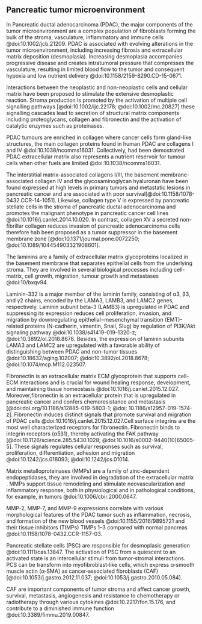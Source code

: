 ## Pancreatic tumor microenvironment

In Pancreatic ductal adenocarcinoma (PDAC), the major components of the tumor microenvironment are a complex population of fibroblasts forming the bulk of the stroma, vasculature, inflammatory and immune cells @doi:10.1002/jcb.21209.
PDAC is associated with evolving alterations in the tumor microenvironment, including increasing fibrosis and extracellular matrix deposition (desmoplasia). Increasing desmoplasia accompanies progressive disease and creates intratumoral pressure that compresses the vasculature, resulting in limited blood flow to the tumor and consequent hypoxia and low nutrient delivery @doi:10.1158/2159-8290.CD-15-0671.

Interactions between the neoplastic and non-neoplastic cells and cellular matrix have been proposed to stimulate the extensive desmoplastic reaction. Stroma production is promoted by the activation of multiple cell signalling pathways [@doi:10.1002/ijc.22178; @doi:10.1002/mc.20827] these signalling cascades lead to secretion of structural matrix components including proteoglycans, collagen and fibronectin and the activation of catalytic enzymes such as proteinases.

PDAC tumours are enriched in collagen where cancer cells form gland-like structures, the main collagen proteins found in human PDAC are collagens I and IV @doi:10.1038/ncomms16031. Collectively, had been demostrated PDAC extracellular matrix also represents a nutrient reservoir for tumour cells when other fuels are limited @doi:10.1038/ncomms16031.

The interstitial matrix-associated collagens I/III, the basement membrane-associated collagen IV and the glycosaminoglycan hyaluronan have been found expressed at high levels in primary tumors and metastatic lesions in pancreatic cancer and are associated with poor survival[@doi:10.1158/1078-0432.CCR-14-1051]. Likewise, collagen type V is expressed by pancreatic stellate cells in the stroma of pancreatic ductal adenocarcinoma and promotes the malignant phenotype in pancreatic cancer cell lines @doi:10.1016/j.canlet.2014.10.020. In contrast, collagen XV a secreted non-fibrillar collagen reduces invasion of pancreatic adenocarcinoma cells therefore hab been proposed as a tumor suppressor in the basement membrane zone [@doi:10.1371/journal.pone.0072250; @doi:10.1089/104454903321908601].

The laminins are a family of extracellular matrix glycoproteins localized in the basement membrane that separates epithellal cells from the underlying stroma. They are involved in several biological processes including cell-matrix, cell growth, migration, tumour growth and metastases @doi:10/bxqv94.

Laminin-332 is a major member of the laminin family, consisting of α3, β3, and γ2 chains, encoded by the LAMA3, LAMB3, and LAMC2 genes, respectively. Laminin subunit beta-3 (LAMB3) is upregulated in PDAC and suppressing its expression reduces cell proliferation, invasion, and migration by downregulating epithelial‒mesenchymal transition (EMT)-related proteins (N-cadherin, vimentin, Snail, Slug) by regulation of PI3K/Akt signaling pathway @doi:10.1038/s41419-019-1320-z; @doi:10.3892/ol.2018.8678. Besides, the expression of laminin subunits LAMA3 and LAMC2 are upregulated with a favorable ability of distinguishing between PDAC and non-tumor tissues @doi:10.18632/aging.102007; @doi:10.3892/ol.2018.8678; @doi:10.1074/mcp.M112.023507. 

Fibronectin is an extracellular matrix ECM glycoprotein that supports cell-ECM interactions and is crucial for wound healing response, development, and maintaining tissue homeostasis @doi:10.1016/j.canlet.2015.12.027. Moreover,fibronectin is an extracellular protein that is upregulated in pancreatic cancer and confers chemoresistance and metastasis [@doi:doi.org/10.1186/s12885-019-5803-1; @doi: 10.1186/s12957-019-1574-z]. 
Fibronectin induces distinct signals that promote survival and migration of PDAC cells @doi:10.1016/j.canlet.2015.12.027.Cell surface integrins are the most well characterized receptors for fibronectin. Fibronectin binds to integrin receptors (α5β1), thereby activating the FAK pathway [@doi:10.1126/science.285.5430.1028; @doi:10.1016/s0002-9440(10)65005-5]. These signals regulates cellular responses such as survival, proliferation, differentiation, adhesion and migration @doi:10.1242/jcs.018093; @doi:10.1242/jcs.01014. 

Matrix metalloproteinases (MMPs) are a family of zinc-dependent endopeptidases, they are involved in degradation of the extracellular matrix . MMPs support tissue remodeling and stimulate neovascularization and inflammatory response, both in physiological and in pathological conditions, for example, in tumors @doi:10.1006/cbir.2000.0647.

MMP-2, MMP-7, and MMP-9 expressions correlate with various morphological features of the PDAC tumor such as inflammation, necrosis, and formation of the new blood vessels @doi:10.1155/2016/9895721 and their tissue inhibitors (TIMPs) TIMPs 1–3 compared with normal pancreas @doi:10.1158/1078-0432.CCR-1157-03.

Pancreatic stellate cells (PSC) are responsible for desmoplasic generation @doi:10.1111/cas.13847. The activation of PSC from a quiescent to an activated state is an intercellular stimuli from tumor‐stromal interactions. PCS can be transform into myofibroblast‐like cells, which express α‐smooth muscle actin (α‐SMA) as cancer‐associated fibroblasts (CAF) [@doi:10.1053/j.gastro.2012.11.037; @doi:10.1053/j.gastro.2010.05.084]. 

CAF are important components of tumor stroma and affect cancer growth, survival, metastasis, angiogenesis and resistance to chemotherapy or radiotherapy through various cytokines @doi:10.2217/fon.15.176, and contribute to a diminished immune function @doi:10.3389/fimmu.2019.00847.

	

